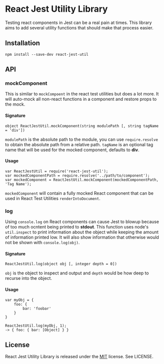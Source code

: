 # React Jest Utility Library

Testing react components in Jest can be a real pain at times. This library aims
to add several utility functions that should make that process easier.

## Installation

    npm install --save-dev react-jest-util

## API

### mockComponent

This is similar to `mockCompoent` in the react test utilities but does a lot
more. It will auto-mock all non-react functions in a component and restore props
to the mock.

#### Signature

    object ReactJestUtil.mockComponent(string modulePath [, string tagName = 'div'])

`modulePath` is the absolute path to the module, you can use `require.resolve` to
obtain the absolute path from a relative path. `tagName` is an optional tag name
that will be used for the mocked component, defaults to **div**.

#### Usage

    var ReactJestUtil = require('react-jest-util');
    var mockedComponentPath = require.resolve('../path/to/component');
    var mockedComponent = ReactJestUtil.mockComponent(mockedComponentPath, 'Tag Name');

`mockedComponent` will contain a fully mocked React component that can be used
in React Test Utilities `renderIntoDocument`.

### log

Using `console.log` on React components can cause Jest to blowup because of too
much ocntent being printed to **stdout**. This function uses node's
`util.inspect` to print information about the object while keeping the
amount of information printed low. It will also show information that otherwise
would not be shown with `console.log(obj)`.

#### Signature

    ReactJestUtil.log(object obj [, integer depth = 0])

`obj` is the object to inspect and output and `depth` would be how deep to recurse
into the object.

#### Usage

    var myObj = {
        foo: {
            bar: 'foobar'
        }
    }

    ReactJestUtil.log(myObj, 1);
    -> { foo: { bar: [Object] } }

## License

React Jest Utility Library is released under the [MIT](http://opensource.org/licenses/MIT)
license. See LICENSE.
